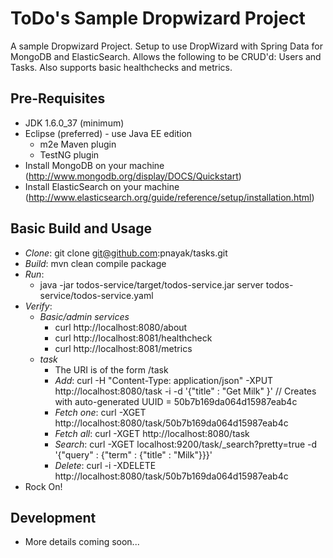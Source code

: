 ToDo's Sample Dropwizard Project
=============

A sample Dropwizard Project.  Setup to use DropWizard with Spring Data for MongoDB and ElasticSearch.
Allows the following to be CRUD'd:  Users and Tasks.  Also supports basic healthchecks and metrics.

Pre-Requisites
--------------
* JDK 1.6.0_37 (minimum)
* Eclipse (preferred) - use Java EE edition
    * m2e Maven plugin
    * TestNG plugin
* Install MongoDB on your machine (http://www.mongodb.org/display/DOCS/Quickstart)
* Install ElasticSearch on your machine (http://www.elasticsearch.org/guide/reference/setup/installation.html)

Basic Build and Usage
---------------------

* *Clone*: git clone git@github.com:pnayak/tasks.git
* *Build*: mvn clean compile package
* *Run*:   
    * java -jar todos-service/target/todos-service.jar server todos-service/todos-service.yaml
* *Verify*: 
    * *Basic/admin services*
        * curl http://localhost:8080/about
        * curl http://localhost:8081/healthcheck
        * curl http://localhost:8081/metrics
    * *task*
        * The URI is of the form /task
        * *Add*: curl -H "Content-Type: application/json" -XPUT http://localhost:8080/task -i -d '{"title" : "Get Milk" }' // Creates with auto-generated UUID = 50b7b169da064d15987eab4c 
        * *Fetch one*: curl -XGET
          http://localhost:8080/task/50b7b169da064d15987eab4c
        * *Fetch all*: curl -XGET http://localhost:8080/task
        * *Search*: curl -XGET localhost:9200/task/_search?pretty=true -d '{"query" : {"term" : {"title" : "Milk"}}}'
        * *Delete*: curl -i -XDELETE http://localhost:8080/task/50b7b169da064d15987eab4c
* Rock On!

Development
-----------
* More details coming soon...
